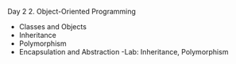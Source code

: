 Day 2 2. Object-Oriented Programming
- Classes and Objects
- Inheritance
- Polymorphism
- Encapsulation and Abstraction
  -Lab: Inheritance, Polymorphism

